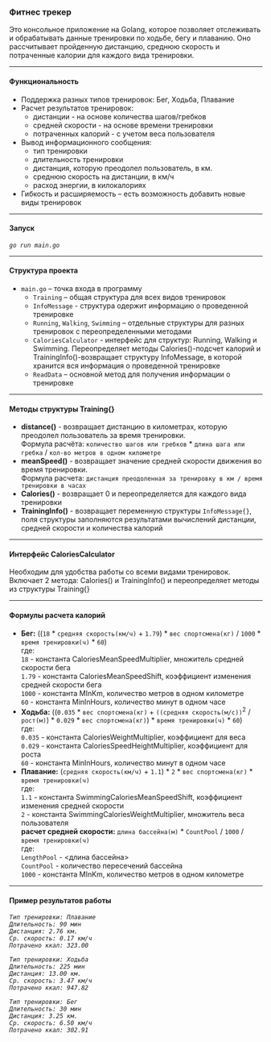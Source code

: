 ### Фитнес трекер
Это консольное приложение на Golang, которое позволяет отслеживать и обрабатывать данные тренировки по ходьбе, бегу и плаванию. Оно рассчитывает пройденную дистанцию, среднюю скорость и потраченные калории для каждого вида тренировки.
* * * *
#### Функциональность
- Поддержка разных типов тренировок: Бег, Ходьба, Плавание
- Расчет результатов тренировок:
    - дистанции - на основе количества шагов/гребков
    - средней скорости - на основе времени тренировки
    - потраченных калорий - с учетом веса пользователя
- Вывод информационного сообщения:
    - тип тренировки
    - длительность тренировки
    - дистанция, которую преодолел пользователь, в км.
    - среднюю скорость на дистанции, в км/ч
    - расход энергии, в килокалориях
- Гибкость и расширяемость – есть возможность добавить новые виды тренировок
* * * *
#### Запуск
*`go run main.go`*
* * * *
#### Структура проекта
* `main.go` – точка входа в программу
    - `Training` – общая структура для всех видов тренировок
    - `InfoMessage` - структура одержит информацию о проведенной тренировке
    - `Running`, `Walking`, `Swimming` – отдельные структуры для разных тренировок с переопределенными методами
    - `CaloriesCalculator` - интерфейс для структур: Running, Walking и Swimming. Переопределяет методы Calories()-подсчет калорий и TrainingInfo()-возвращает структуру InfoMessage, в которой хранится вся     информация о проведенной тренировке
    - `ReadData` – основной метод для получения информации о тренировке
* * * *
#### Методы структуры Training{}
* **distance()** - возвращает дистанцию в километрах, которую преодолел пользователь за время тренировки.  
                   Формула расчёта: `количество шагов или гребков` * `длина шага или гребка` / `кол-во метров в одном километре`  
* **meanSpeed()** - возвращает значение средней скорости движения во время тренировки.  
                    Формула расчета: `дистанция преодоленная за тренировку в км / время тренировки в часах`  
* **Calories()** - возвращает 0 и переопределяется для каждого вида тренировки  
* **TrainingInfo()** - возвращает переменную структуры `InfoMessage{}`, поля структуры заполняются результатами вычислений дистанции, средней скорости и количества калорий  
***
#### Интерфейс CaloriesCalculator
Необходим для удобства работы со всеми видами тренировок. Включает 2 метода: Calories() и TrainingInfo() и переопределяет методы из структуры Training{}
* * * *
#### Формулы расчета калорий ###
* **Бег:** ((`18` * `средняя скорость(км/ч)` + `1.79`) * `вес спортсмена(кг)` / `1000` * `время тренировки(ч)` * `60`)  
    где:  
        `18` - константа CaloriesMeanSpeedMultiplier, множитель средней скорости бега  
        `1.79` - константа CaloriesMeanSpeedShift, коэффициент изменения средней скорости бега  
        `1000` - константа MInKm, количество метров в одном километре  
        `60` - константа MinInHours, количество минут в одном часе  
* **Ходьба:** ((`0.035` * `вес спортсмена(кг)` + `((средняя скорость(м/с))`<sup>2</sup> / `рост(м)`) * `0.029` * `вес спортсмена(кг)`) * `время тренировки(ч)` * `60`)  
    где:  
        `0.035` - константа CaloriesWeightMultiplier, коэффициент для веса  
        `0.029` - константа CaloriesSpeedHeightMultiplier, коэффициент для роста  
        `60` - константа MinInHours, количество минут в одном часе  
* **Плавание:** (`средняя скорость(км/ч)` + `1.1`) * `2` * `вес спортсмена(кг)` * `время тренировки(ч)`  
    где:  
        `1.1` - константа SwimmingCaloriesMeanSpeedShift, коэффициент изменения средней скорости  
        `2` - константа SwimmingCaloriesWeightMultiplier, множитель веса пользователя  
        **расчет средней скорости:** `длина бассейна(м)` * `CountPool` / `1000` / `время тренировки(ч)`  
        где:  
            `LengthPool` - <длина бассейна>  
            `CountPool` - количество пересечений бассейна  
            `1000` - константа MInKm, количество метров в одном километре  
* * * *
#### Пример результатов работы
*`Тип тренировки: Плавание`*  
*`Длительность: 90 мин`*  
*`Дистанция: 2.76 км.`*  
*`Ср. скорость: 0.17 км/ч`*  
*`Потрачено ккал: 323.00`*  

*`Тип тренировки: Ходьба`*  
*`Длительность: 225 мин`*  
*`Дистанция: 13.00 км.`*  
*`Ср. скорость: 3.47 км/ч`*  
*`Потрачено ккал: 947.82`*  

*`Тип тренировки: Бег`*  
*`Длительность: 30 мин`*  
*`Дистанция: 3.25 км.`*  
*`Ср. скорость: 6.50 км/ч`*  
*`Потрачено ккал: 302.91`*  
